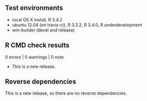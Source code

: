 ## Test environments
* local OS X install, R 3.4.2
* ubuntu 12.04 (on travis-ci), R 3.3.2, R 3.4.0, R underdevelopment
* win-builder (devel and release)

## R CMD check results

0 errors | 0 warnings | 0 note 


* This is a new release.

## Reverse dependencies

This is a new release, so there are no reverse dependencies.

